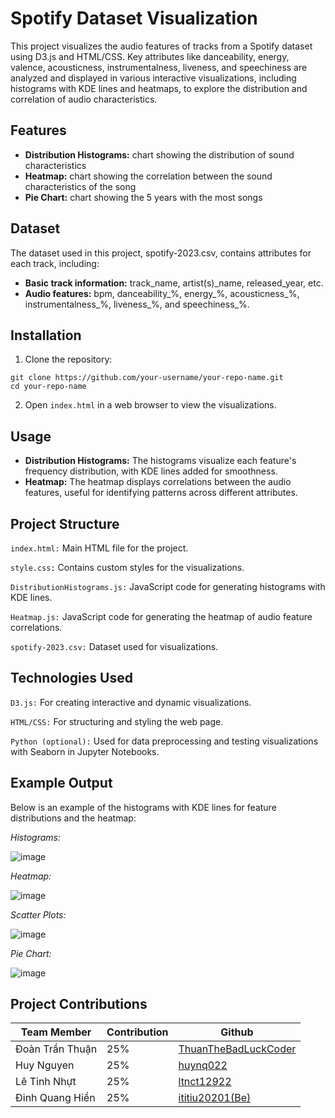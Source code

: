 # Spotify Dataset Visualization

This project visualizes the audio features of tracks from a Spotify dataset using D3.js and HTML/CSS. Key attributes like danceability, energy, valence, acousticness, instrumentalness, liveness, and speechiness are analyzed and displayed in various interactive visualizations, including histograms with KDE lines and heatmaps, to explore the distribution and correlation of audio characteristics.


## Features

- **Distribution Histograms:** chart showing the distribution of sound characteristics
- **Heatmap:** chart showing the correlation between the sound characteristics of the song
- **Pie Chart:** chart showing the 5 years with the most songs


## Dataset

The dataset used in this project, spotify-2023.csv, contains attributes for each track, including:

- **Basic track information:** track_name, artist(s)_name, released_year, etc.
- **Audio features:** bpm, danceability_%, energy_%, acousticness_%, instrumentalness_%, liveness_%, and speechiness_%.


## Installation

1. Clone the repository:
```
git clone https://github.com/your-username/your-repo-name.git
cd your-repo-name
```
2. Open `index.html` in a web browser to view the visualizations.


## Usage

- **Distribution Histograms:** The histograms visualize each feature's frequency distribution, with KDE lines added for smoothness.
- **Heatmap:** The heatmap displays correlations between the audio features, useful for identifying patterns across different attributes.


## Project Structure

`index.html:` Main HTML file for the project.

`style.css:` Contains custom styles for the visualizations.

`DistributionHistograms.js:` JavaScript code for generating histograms with KDE lines.

`Heatmap.js:` JavaScript code for generating the heatmap of audio feature correlations.

`spotify-2023.csv:` Dataset used for visualizations.


## Technologies Used

`D3.js:` For creating interactive and dynamic visualizations.

`HTML/CSS:` For structuring and styling the web page.

`Python (optional):` Used for data preprocessing and testing visualizations with Seaborn in Jupyter Notebooks.


## Example Output

Below is an example of the histograms with KDE lines for feature distributions and the heatmap:

*Histograms:*

![image](https://github.com/user-attachments/assets/e54cccf8-e142-493b-b2cd-3eff708fd46f)


*Heatmap:*

![image](https://github.com/user-attachments/assets/58ad2329-54a1-4266-8518-6fd96f71bdbd)


*Scatter Plots:*

![image](https://github.com/user-attachments/assets/e888e92e-902c-4341-b3fb-9b04b008607e)


*Pie Chart:*

![image](https://github.com/user-attachments/assets/b8fc3585-d9cd-43b0-b775-03f17a4e3350)


## Project Contributions

| Team Member           | Contribution | Github                                                                     |
|-----------------------|--------------|----------------------------------------------------------------------------|
| Đoàn Trần Thuận       | 25%          | <a href="https://github.com/ThuanTheBadLuckCoder">ThuanTheBadLuckCoder</a> |
| Huy Nguyen            | 25%          | <a href="https://github.com/huynq022">huynq022</a>                         |
| Lê Tinh Nhựt          | 25%          | <a href="https://github.com/ltnct12922">ltnct12922</a>                     |
| Đinh Quang Hiển       | 25%          | <a href="https://github.com/ititiu20201">ititiu20201(Be)</a>               |





